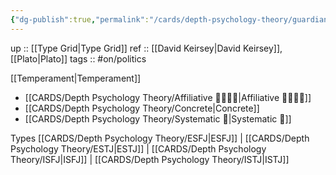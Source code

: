 ```yaml
---
{"dg-publish":true,"permalink":"/cards/depth-psychology-theory/guardian/","created":"2023-01-12T12:07:29.951+01:00","updated":"2023-04-07T11:40:19.735+02:00"}
---
```


up :: [[Type Grid\|Type Grid]] 
ref :: [[David Keirsey\|David Keirsey]], [[Plato\|Plato]]
tags :: #on/politics 

[[Temperament\|Temperament]]
- [[CARDS/Depth Psychology Theory/Affiliative 👨‍👩‍👧‍👦\|Affiliative 👨‍👩‍👧‍👦]]
- [[CARDS/Depth Psychology Theory/Concrete\|Concrete]]
- [[CARDS/Depth Psychology Theory/Systematic 🔧\|Systematic 🔧]]

Types 
[[CARDS/Depth Psychology Theory/ESFJ\|ESFJ]] | [[CARDS/Depth Psychology Theory/ESTJ\|ESTJ]] | [[CARDS/Depth Psychology Theory/ISFJ\|ISFJ]] | [[CARDS/Depth Psychology Theory/ISTJ\|ISTJ]]
